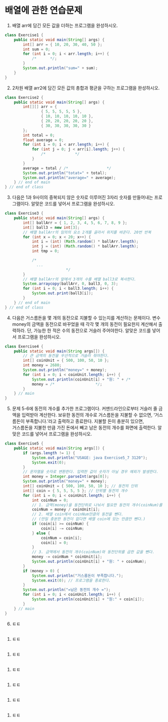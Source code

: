 # 배열에 관한 연습문제

1. 배열 arr에 담긴 모든 값을 더하는 프로그램을 완성하시오.
```java
class Exercise1 {
    public static void main(String[] args) {
        int[] arr = { 10, 20, 30, 40, 50 };
        int sum = 0;
        for (int i = 0; i < arr.length; i++) {
            /*      */;
        }
        System.out.println("sum=" + sum);
    }
}
```

2. 2차원 배열 arr2에 담긴 모든 값의 총합과 평균을 구하는 프로그램을 완성하시오.
```java
class Exercise2 {
    public static void main(String[] args) {
        int[][] arr = {
                { 5, 5, 5, 5, 5 },
                { 10, 10, 10, 10, 10 },
                { 20, 20, 20, 20, 20 },
                { 30, 30, 30, 30, 30 }
        };
        int total = 0;
        float average = 0;
        for (int i = 0; i < arr.length; i++) {
            for (int j = 0; j < arr[i].length; j++) {
                /*             */
            }
        }
        average = total / /*                 */
        System.out.println("totat=" + total);
        System.out.println("average=" + average);
    } // end of main
} // end of class
```

3. 다음은 1과 9사이의 중복되지 않은 숫자로 이루어진 3자리 숫자를 만들어내는 프로그램이다. 알맞은 코드를 넣어서 프로그램을 완성하시오.
```java
class Exercise3 {
    public static void main(String[] args) {
        int[] ballArr = { 1, 2, 3, 4, 5, 6, 7, 8, 9 };
        int[] ball3 = new int[3];
        // 배열 ballArr의 임의의 요소 2개를 골라서 위치를 바꾼다. 20번 반복
        for (int x = 0; x < 20; x++) {
            int i = (int) (Math.random() * ballArr.length);
            int j = (int) (Math.random() * ballArr.length);
            int tmp = 0;

            /*
              ...
                           */
        }
        // 배열 ballArr의 앞에서 3개의 수를 배열 ball3로 복사한다.
        System.arraycopy(ballArr, 0, ball3, 0, 3);
        for (int i = 0; i < ball3.length; i++) {
            System.out.print(ball3[i]);
        }
    } // end of main
} // end of class
```

4. 다음은 거스름돈을 몇 개의 동전으로 지불할 수 있는지를 계산하는 문제이다. 변수 money의 금액을 동전으로 바꾸었을 때 각각 몇 개의 동전이 필요한지 계산해서 출력하라.
   단, 가능한 한 적은 수의 동전으로 거슬러 주어야한다. 알맞은 코드를 넣어서 프로그램을 완성하시오.
```java
class Exercise4 {
    public static void main(String args[]) {
        // 큰 금액의 동전을 우선적으로 거슬러 줘야한다.
        int[] coinUnit = { 500, 100, 50, 10 };
        int money = 2680;
        System.out.println("money=" + money);
        for (int i = 0; i < coinUnit.length; i++) {
            System.out.println(coinUnit[i] + "원: " + /*                */);
            money = /*                  */;
        }
    } // main
}
```

5. 문제 5-6에 동전의 개수를 추가한 프로그램이다. 커맨드라인으로부터 거슬러 줄 금액을 입력받아 계산한다.
   보유한 동전의 개수로 거스름돈을 지불할 수 없으면, ‘거스름돈이 부족합니다.’라고 출력하고 종료한다. 지불할 돈이 충분히 있으면,  
   거스름돈을 지불한 만큼 가진 돈에서 빼고 남은 동전의 개수를 화면에 출력한다.  알맞은 코드를 넣어서 프로그램을 완성하시오.
```java
class Exercise5 {
    public static void main(String args[]) {
        if (args.length != 1) {
            System.out.println("USAGE: java Exercise5_7 3120");
            System.exit(0);
        }
        // 문자열을 숫자로 변환한다. 입력한 값이 숫자가 아닐 경우 예외가 발생한다.
        int money = Integer.parseInt(args[0]);
        System.out.println("money=" + money);
        int[] coinUnit = { 500, 100, 50, 10 }; // 동전의 단위
        int[] coin = { 5, 5, 5, 5 }; // 단위별 동전의 개수
        for (int i = 0; i < coinUnit.length; i++) {
            int coinNum = 0;
            // 1. 금액(money)을 동전단위로 나눠서 필요한 동전의 개수(coinNum)를 구한다.
            coinNum = money / coinUnit[i];
            // 2. 배열 coin에서 coinNum만큼의 동전을 뺀다.
            // (만일 충분한 동전이 없다면 배열 coin에 있는 만큼만 뺀다.)
            if (coin[i] >= coinNum) {
                coin[i] -= coinNum;
            } else {
                coinNum = coin[i];
                coin[i] = 0;
            }
            // 3. 금액에서 동전의 개수(coinNum)와 동전단위를 곱한 값을 뺀다.
            money -= coinNum * coinUnit[i];
            System.out.println(coinUnit[i] + "원: " + coinNum);
        }
        if (money > 0) {
            System.out.println("거스름돈이 부족합니다.");
            System.exit(0); // 프로그램을 종료한다.
        }
        System.out.println("=남은 동전의 개수 =");
        for (int i = 0; i < coinUnit.length; i++) {
            System.out.println(coinUnit[i] + "원:" + coin[i]);
        }
    } // main
}
```

6. ㅌㅌ
```java
```

1. ㅌㅌ
```java
```

1. ㅌㅌ
```java
```

1. ㅌㅌ
```java
```

1. ㅌㅌ
```java
```

1. ㅌㅌ
```java
```

1. ㅌㅌ
```java
```


